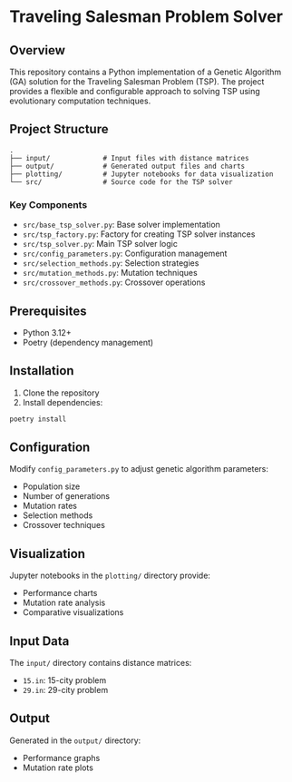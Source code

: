# Traveling Salesman Problem Solver

## Overview
This repository contains a Python implementation of a Genetic Algorithm (GA) solution for the Traveling Salesman Problem (TSP). The project provides a flexible and configurable approach to solving TSP using evolutionary computation techniques.

## Project Structure
```
.
├── input/             # Input files with distance matrices
├── output/            # Generated output files and charts
├── plotting/          # Jupyter notebooks for data visualization
└── src/               # Source code for the TSP solver
```

### Key Components
- `src/base_tsp_solver.py`: Base solver implementation
- `src/tsp_factory.py`: Factory for creating TSP solver instances
- `src/tsp_solver.py`: Main TSP solver logic
- `src/config_parameters.py`: Configuration management
- `src/selection_methods.py`: Selection strategies
- `src/mutation_methods.py`: Mutation techniques
- `src/crossover_methods.py`: Crossover operations

## Prerequisites
- Python 3.12+
- Poetry (dependency management)

## Installation
1. Clone the repository
2. Install dependencies:
```bash
poetry install
```

## Configuration
Modify `config_parameters.py` to adjust genetic algorithm parameters:
- Population size
- Number of generations
- Mutation rates
- Selection methods
- Crossover techniques

## Visualization
Jupyter notebooks in the `plotting/` directory provide:
- Performance charts
- Mutation rate analysis
- Comparative visualizations

## Input Data
The `input/` directory contains distance matrices:
- `15.in`: 15-city problem
- `29.in`: 29-city problem

## Output
Generated in the `output/` directory:
- Performance graphs
- Mutation rate plots
